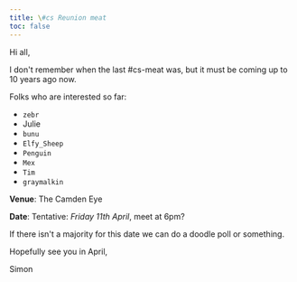 ```yaml
---
title: \#cs Reunion meat
toc: false
---
```


Hi all,

I don't remember when the last #cs-meat was, but it must be coming up to 10 years ago now.

Folks who are interested so far:

 - `zebr`
 - Julie
 - `bunu`
 - `Elfy_Sheep`
 - `Penguin`
 - `Mex`
 - `Tim`
 - `graymalkin`

**Venue**: The Camden Eye

**Date**: Tentative: _Friday 11th April_, meet at 6pm?

If there isn't a majority for this date we can do a doodle poll or something.

Hopefully see you in April,

Simon
